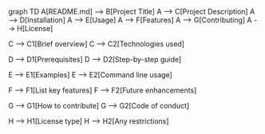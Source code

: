 graph TD
A[README.md] --> B[Project Title]
A --> C[Project Description]
A --> D[Installation]
A --> E[Usage]
A --> F[Features]
A --> G[Contributing]
A --> H[License]

C --> C1[Brief overview]
C --> C2[Technologies used]

D --> D1[Prerequisites]
D --> D2[Step-by-step guide]

E --> E1[Examples]
E --> E2[Command line usage]

F --> F1[List key features]
F --> F2[Future enhancements]

G --> G1[How to contribute]
G --> G2[Code of conduct]

H --> H1[License type]
H --> H2[Any restrictions]

